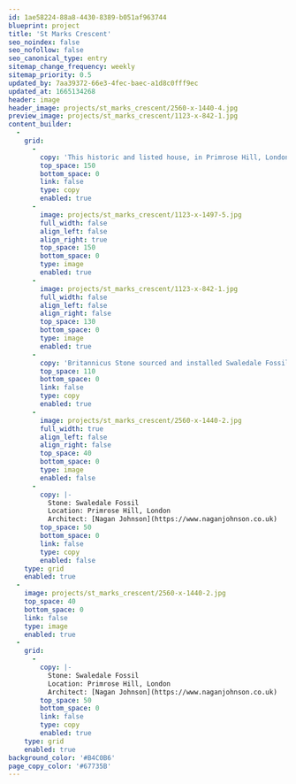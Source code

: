 ```yaml
---
id: 1ae58224-88a8-4430-8389-b051af963744
blueprint: project
title: 'St Marks Crescent'
seo_noindex: false
seo_nofollow: false
seo_canonical_type: entry
sitemap_change_frequency: weekly
sitemap_priority: 0.5
updated_by: 7aa39372-66e3-4fec-baec-a1d8c0fff9ec
updated_at: 1665134268
header: image
header_image: projects/st_marks_crescent/2560-x-1440-4.jpg
preview_image: projects/st_marks_crescent/1123-x-842-1.jpg
content_builder:
  -
    grid:
      -
        copy: 'This historic and listed house, in Primrose Hill, London was transformed with a modern glass extension, interior renovations and full garden refurbishment and landscape design.'
        top_space: 150
        bottom_space: 0
        link: false
        type: copy
        enabled: true
      -
        image: projects/st_marks_crescent/1123-x-1497-5.jpg
        full_width: false
        align_left: false
        align_right: true
        top_space: 150
        bottom_space: 0
        type: image
        enabled: true
      -
        image: projects/st_marks_crescent/1123-x-842-1.jpg
        full_width: false
        align_left: false
        align_right: false
        top_space: 130
        bottom_space: 0
        type: image
        enabled: true
      -
        copy: 'Britannicus Stone sourced and installed Swaledale Fossil throughout the project. Including the peaceful corner garden with bespoke furniture.'
        top_space: 110
        bottom_space: 0
        link: false
        type: copy
        enabled: true
      -
        image: projects/st_marks_crescent/2560-x-1440-2.jpg
        full_width: true
        align_left: false
        align_right: false
        top_space: 40
        bottom_space: 0
        type: image
        enabled: false
      -
        copy: |-
          Stone: Swaledale Fossil
          Location: Primrose Hill, London
          Architect: [Nagan Johnson](https://www.naganjohnson.co.uk)
        top_space: 50
        bottom_space: 0
        link: false
        type: copy
        enabled: false
    type: grid
    enabled: true
  -
    image: projects/st_marks_crescent/2560-x-1440-2.jpg
    top_space: 40
    bottom_space: 0
    link: false
    type: image
    enabled: true
  -
    grid:
      -
        copy: |-
          Stone: Swaledale Fossil
          Location: Primrose Hill, London
          Architect: [Nagan Johnson](https://www.naganjohnson.co.uk)
        top_space: 50
        bottom_space: 0
        link: false
        type: copy
        enabled: true
    type: grid
    enabled: true
background_color: '#B4C0B6'
page_copy_color: '#67735B'
---
```

